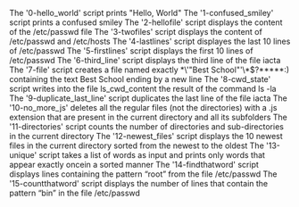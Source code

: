 The '0-hello_world' script prints "Hello, World"
The '1-confused_smiley' script prints a confused smiley
The '2-hellofile' script displays the content of the /etc/passwd file
The '3-twofiles' script displays the content of /etc/passwd and /etc/hosts
The '4-lastlines' script displayes the last 10 lines of /etc/passwd
The '5-firstlines' script displays the first 10 lines of /etc/passwd
The '6-third_line' script  displays the third line of the file iacta
The '7-file' script creates a file named exactly \*\\'"Best School"\'\\*$\?\*\*\*\*\*:) containing the text Best School ending by a new line
The '8-cwd_state' script writes into the file ls_cwd_content the result of the command ls -la
The '9-duplicate_last_line' script duplicates the last line of the file iacta
The '10-no_more_js' deletes all the regular files (not the directories) with a .js extension that are present in the current directory and all its subfolders
The '11-directories' script counts the number of directories and sub-directories in the current directory
The '12-newest_files' script displays the 10 newest files in the current directory  sorted from the newest to the oldest
The '13-unique' script takes a list of words as input and prints only words that appear exactly oncein a sorted manner
The '14-findthatword' script displays lines containing the pattern “root” from the file /etc/passwd
The '15-countthatword' script displays the number of lines that contain the pattern “bin” in the file /etc/passwd

